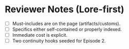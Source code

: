 # Reviewer Notes (Lore-first)
- [ ] Must-includes are on the page (artifacts/customs).
- [ ] Specifics either self-contained or properly indexed.
- [ ] Immediate cost is explicit.
- [ ] Two continuity hooks seeded for Episode 2.
